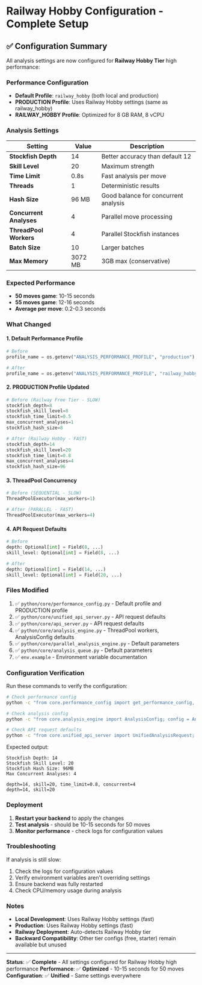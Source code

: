 # Railway Hobby Configuration - Complete Setup

## ✅ Configuration Summary

All analysis settings are now configured for **Railway Hobby Tier** high performance:

### **Performance Configuration**
- **Default Profile**: `railway_hobby` (both local and production)
- **PRODUCTION Profile**: Uses Railway Hobby settings (same as railway_hobby)
- **RAILWAY_HOBBY Profile**: Optimized for 8 GB RAM, 8 vCPU

### **Analysis Settings**

| Setting | Value | Description |
|---------|-------|-------------|
| **Stockfish Depth** | 14 | Better accuracy than default 12 |
| **Skill Level** | 20 | Maximum strength |
| **Time Limit** | 0.8s | Fast analysis per move |
| **Threads** | 1 | Deterministic results |
| **Hash Size** | 96 MB | Good balance for concurrent analysis |
| **Concurrent Analyses** | 4 | Parallel move processing |
| **ThreadPool Workers** | 4 | Parallel Stockfish instances |
| **Batch Size** | 10 | Larger batches |
| **Max Memory** | 3072 MB | 3GB max (conservative) |

### **Expected Performance**

- **50 moves game**: 10-15 seconds
- **55 moves game**: 12-16 seconds
- **Average per move**: 0.2-0.3 seconds

### **What Changed**

#### 1. **Default Performance Profile**
```python
# Before
profile_name = os.getenv("ANALYSIS_PERFORMANCE_PROFILE", "production")

# After
profile_name = os.getenv("ANALYSIS_PERFORMANCE_PROFILE", "railway_hobby")
```

#### 2. **PRODUCTION Profile Updated**
```python
# Before (Railway Free Tier - SLOW)
stockfish_depth=8
stockfish_skill_level=8
stockfish_time_limit=0.5
max_concurrent_analyses=1
stockfish_hash_size=8

# After (Railway Hobby - FAST)
stockfish_depth=14
stockfish_skill_level=20
stockfish_time_limit=0.8
max_concurrent_analyses=4
stockfish_hash_size=96
```

#### 3. **ThreadPool Concurrency**
```python
# Before (SEQUENTIAL - SLOW)
ThreadPoolExecutor(max_workers=1)

# After (PARALLEL - FAST)
ThreadPoolExecutor(max_workers=4)
```

#### 4. **API Request Defaults**
```python
# Before
depth: Optional[int] = Field(8, ...)
skill_level: Optional[int] = Field(8, ...)

# After
depth: Optional[int] = Field(14, ...)
skill_level: Optional[int] = Field(20, ...)
```

### **Files Modified**

1. ✅ `python/core/performance_config.py` - Default profile and PRODUCTION profile
2. ✅ `python/core/unified_api_server.py` - API request defaults
3. ✅ `python/core/api_server.py` - API request defaults
4. ✅ `python/core/analysis_engine.py` - ThreadPool workers, AnalysisConfig defaults
5. ✅ `python/core/parallel_analysis_engine.py` - Default parameters
6. ✅ `python/core/analysis_queue.py` - Default parameters
7. ✅ `env.example` - Environment variable documentation

### **Configuration Verification**

Run these commands to verify the configuration:

```bash
# Check performance config
python -c "from core.performance_config import get_performance_config, print_performance_config; config = get_performance_config(); print_performance_config(config)"

# Check analysis config
python -c "from core.analysis_engine import AnalysisConfig; config = AnalysisConfig(); print(f'depth={config.depth}, skill={config.skill_level}, time_limit={config.time_limit}, concurrent={config.max_concurrent}')"

# Check API request defaults
python -c "from core.unified_api_server import UnifiedAnalysisRequest; req = UnifiedAnalysisRequest(user_id='test', platform='test'); print(f'depth={req.depth}, skill={req.skill_level}')"
```

Expected output:
```
Stockfish Depth: 14
Stockfish Skill Level: 20
Stockfish Hash Size: 96MB
Max Concurrent Analyses: 4

depth=14, skill=20, time_limit=0.8, concurrent=4
depth=14, skill=20
```

### **Deployment**

1. **Restart your backend** to apply the changes
2. **Test analysis** - should be 10-15 seconds for 50 moves
3. **Monitor performance** - check logs for configuration values

### **Troubleshooting**

If analysis is still slow:

1. Check the logs for configuration values
2. Verify environment variables aren't overriding settings
3. Ensure backend was fully restarted
4. Check CPU/memory usage during analysis

### **Notes**

- **Local Development**: Uses Railway Hobby settings (fast)
- **Production**: Uses Railway Hobby settings (fast)
- **Railway Deployment**: Auto-detects Railway Hobby tier
- **Backward Compatibility**: Other tier configs (free, starter) remain available but unused

---

**Status**: ✅ **Complete** - All settings configured for Railway Hobby high performance
**Performance**: ✅ **Optimized** - 10-15 seconds for 50 moves
**Configuration**: ✅ **Unified** - Same settings everywhere


